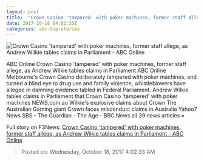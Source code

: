 ```yaml
---
layout: post
title:  "Crown Casino 'tampered' with poker machines, former staff allege, as Andrew Wilkie tables claims in Parliament - ABC Online"
date: 2017-10-18 04:02:33Z
categories: abc-top-stories
---
```


![Crown Casino 'tampered' with poker machines, former staff allege, as Andrew Wilkie tables claims in Parliament - ABC Online](http://www.abc.net.au/news/image/9060578-1x1-700x700.jpg)

ABC Online Crown Casino 'tampered' with poker machines, former staff allege, as Andrew Wilkie tables claims in Parliament ABC Online Melbourne's Crown Casino deliberately tampered with poker machines, and turned a blind eye to drug use and family violence, whistleblowers have alleged in damning evidence tabled in Federal Parliament. Andrew Wilkie tables claims in Parliament that Crown Casino 'tampered' with poker machines NEWS.com.au Wilkie's explosive claims about Crown The Australian Gaming giant Crown faces misconduct claims in Australia Yahoo7 News SBS - The Guardian - The Age - BBC News all 39 news articles »


Full story on F3News: [Crown Casino 'tampered' with poker machines, former staff allege, as Andrew Wilkie tables claims in Parliament - ABC Online](http://www.f3nws.com/n/tQZNpB)

> Posted on: Wednesday, October 18, 2017 4:02:33 AM
